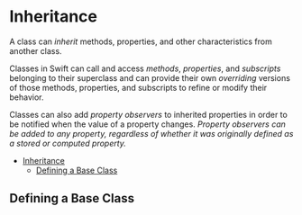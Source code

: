 # Inheritance

A class can *inherit* methods, properties, and other characteristics from another class.

Classes in Swift can call and access *methods*, *properties*, and *subscripts* belonging to their superclass and can provide their own *overriding* versions of those methods, properties, and subscripts to refine or modify their behavior.

Classes can also add *property observers* to inherited properties in order to be notified when the value of a property changes. *Property observers can be added to any property, regardless of whether it was originally defined as a stored or computed property.*

- [Inheritance](#inheritance)
  - [Defining a Base Class](#defining-a-base-class)

## Defining a Base Class


